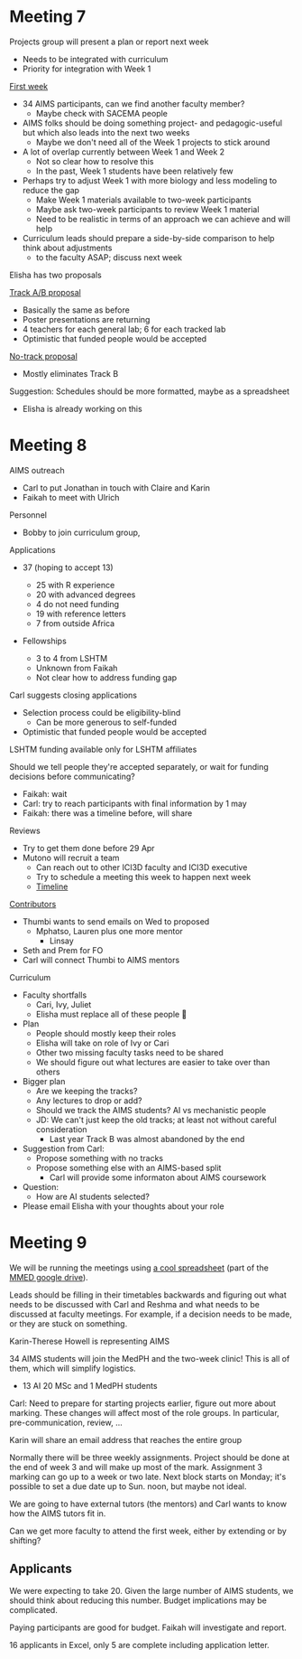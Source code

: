 
Meeting 7
=========

Projects group will present a plan or report next week
* Needs to be integrated with curriculum
* Priority for integration with Week 1

[First week](https://docs.google.com/spreadsheets/d/1fb5qT8DCURzShYe16CaBCJGAr3oWnY61-su50q-79_g/#gid=0)
* 34 AIMS participants, can we find another faculty member?
	* Maybe check with SACEMA people
* AIMS folks should be doing something project- and pedagogic-useful but which also leads into the next two weeks
	* Maybe we don't need all of the Week 1 projects to stick around
* A lot of overlap currently between Week 1 and Week 2
	* Not so clear how to resolve this
	* In the past, Week 1 students have been relatively few
* Perhaps try to adjust Week 1 with more biology and less modeling to reduce the gap
	* Make Week 1 materials available to two-week participants
	* Maybe ask two-week participants to review Week 1 material
	* Need to be realistic in terms of an approach we can achieve and will help
* Curriculum leads should prepare a side-by-side comparison to help think about adjustments
	* to the faculty ASAP; discuss next week

Elisha has two proposals

[Track A/B proposal](https://docs.google.com/document/d/18wdIPWRv4qOXCYFN0cs3Ay3ug5EHpTLw5jZ1JVy8XUo/edit?usp=sharing)
* Basically the same as before
* Poster presentations are returning
* 4 teachers for each general lab; 6 for each tracked lab
* Optimistic that funded people would be accepted

[No-track proposal](https://docs.google.com/document/d/1ZyXg2--JEycTn2EgFU9o6ullyOq9IP8f-qXOqJFYBKQ/edit?usp=sharing)
* Mostly eliminates Track B

Suggestion: Schedules should be more formatted, maybe as a spreadsheet
* Elisha is already working on this

Meeting 8
=========

AIMS outreach
* Carl to put Jonathan in touch with Claire and Karin
* Faikah to meet with Ulrich

Personnel
* Bobby to join curriculum group, 

Applications
* 37 (hoping to accept 13)
	* 25 with R experience
	* 20 with advanced degrees
	* 4 do not need funding
	* 19 with reference letters
	* 7 from outside Africa

* Fellowships
	* 3 to 4 from LSHTM
	* Unknown from Faikah
	* Not clear how to address funding gap

Carl suggests closing applications
* Selection process could be eligibility-blind
	* Can be more generous to self-funded
* Optimistic that funded people would be accepted

LSHTM funding available only for LSHTM affiliates

Should we tell people they're accepted separately, or wait for funding decisions before communicating?
* Faikah: wait
* Carl: try to reach participants with final information by 1 may
* Faikah: there was a timeline before, will share

Reviews
* Try to get them done before 29 Apr
* Mutono will recruit a team
	* Can reach out to other ICI3D faculty and ICI3D executive
	* Try to schedule a meeting this week to happen next week
	* [Timeline](https://docs.google.com/document/d/1GvFqFBVIhqn10Vas7-OBErTrfAMLasqeIaQ0FU6XSds/edit)

[Contributors](https://docs.google.com/spreadsheets/d/11ebEzHHLtY0sytfbEmH8gQ3HVEPDHTl11q6-_O9Nsa8/edit#gid=0)
* Thumbi wants to send emails on Wed to proposed 
	* Mphatso, Lauren plus one more mentor
		* Linsay
* Seth and Prem for FO
* Carl will connect Thumbi to AIMS mentors

Curriculum
* Faculty shortfalls
	* Cari, Ivy, Juliet
	* Elisha must replace all of these people 🙂
* Plan
	* People should mostly keep their roles
	* Elisha will take on role of Ivy or Cari
	* Other two missing faculty tasks need to be shared
	* We should figure out what lectures are easier to take over than others
* Bigger plan
	* Are we keeping the tracks?
	* Any lectures to drop or add?
	* Should we track the AIMS students? AI vs mechanistic people
	* JD: We can't just keep the old tracks; at least not without careful consideration
		* Last year Track B was almost abandoned by the end
* Suggestion from Carl:
	* Propose something with no tracks
	* Propose something else with an AIMS-based split
		* Carl will provide some informaton about AIMS coursework
* Question:
	* How are AI students selected?
* Please email Elisha with your thoughts about your role




Meeting 9
=========

We will be running the meetings using [a cool spreadsheet](https://docs.google.com/spreadsheets/d/1dIvtczsHU98YqCq_4tdx0pWOc4ZvlBd7LmdCLt-YWko/edit#gid=0) (part of the [MMED google drive](https://docs.google.com/spreadsheets/d/1dIvtczsHU98YqCq_4tdx0pWOc4ZvlBd7LmdCLt-YWko/edit#gid=0)).

Leads should be filling in their timetables backwards and figuring out what needs to be discussed with Carl and Reshma and what needs to be discussed at faculty meetings. For example, if a decision needs to be made, or they are stuck on something.

Karin-Therese Howell is representing AIMS

34 AIMS students will join the MedPH and the two-week clinic! This is all of them, which will simplify logistics.
* 13 AI 20 MSc and 1 MedPH students

Carl: Need to prepare for starting projects earlier, figure out more about marking. These changes will affect most of the role groups. In particular, pre-communication, review, …

Karin will share an email address that reaches the entire group

Normally there will be three weekly assignments. Project should be done at the end of week 3 and will make up most of the mark. Assignment 3 marking can go up to a week or two late. Next block starts on Monday; it's possible to set a due date up to Sun. noon, but maybe not ideal.

We are going to have external tutors (the mentors) and Carl wants to know how the AIMS tutors fit in.

Can we get more faculty to attend the first week, either by extending or by shifting?

## Applicants

We were expecting to take 20. Given the large number of AIMS students, we should think about reducing this number. Budget implications may be complicated.

Paying participants are good for budget. Faikah will investigate and report.

16 applicants in Excel, only 5 are complete including application letter.

